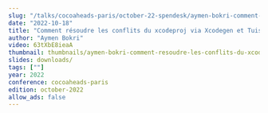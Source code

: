 ```yaml
---
slug: "/talks/cocoaheads-paris/october-22-spendesk/aymen-bokri-comment-resoudre-les-conflits-du-xcodeproj-via-xcodegen-et-tuist"
date: "2022-10-18"
title: "Comment résoudre les conflits du xcodeproj via Xcodegen et Tuist"
author: "Aymen Bokri"
video: 63tXbE8ieaA
thumbnail: thumbnails/aymen-bokri-comment-resoudre-les-conflits-du-xcodeproj-via-xcodegen-et-tuist.jpg
slides: downloads/
tags: [""]
year: 2022
conference: cocoaheads-paris
edition: october-2022
allow_ads: false
---
```

